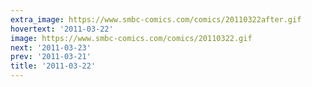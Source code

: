 ```yaml
---
extra_image: https://www.smbc-comics.com/comics/20110322after.gif
hovertext: '2011-03-22'
image: https://www.smbc-comics.com/comics/20110322.gif
next: '2011-03-23'
prev: '2011-03-21'
title: '2011-03-22'
---
```

